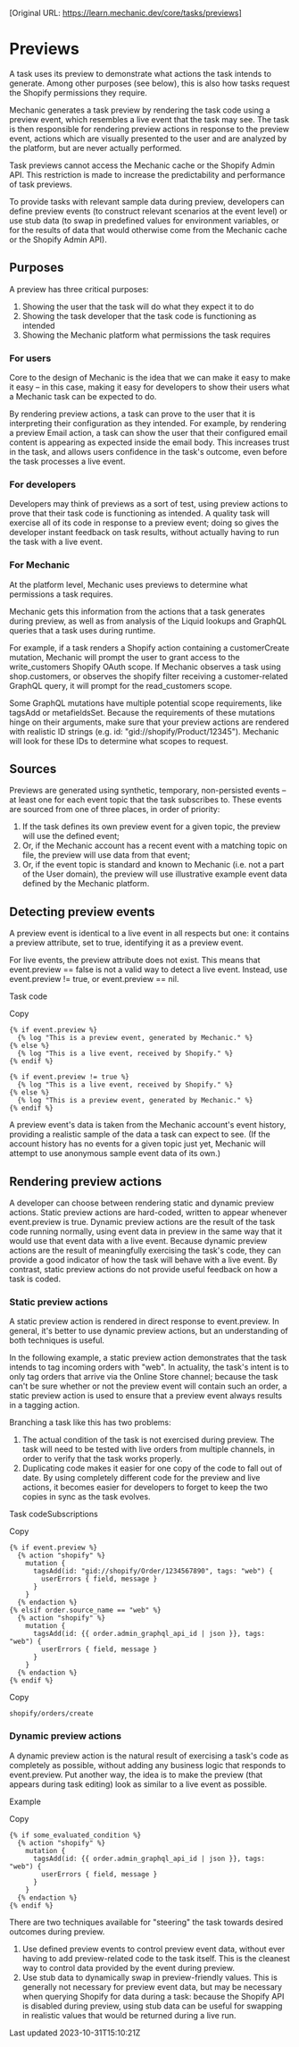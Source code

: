 [Original URL: https://learn.mechanic.dev/core/tasks/previews]

# Previews

A task uses its preview to demonstrate what actions the task intends to generate. Among other purposes (see below), this is also how tasks request the Shopify permissions they require.

Mechanic generates a task preview by rendering the task code using a preview event, which resembles a live event that the task may see. The task is then responsible for rendering preview actions in response to the preview event, actions which are visually presented to the user and are analyzed by the platform, but are never actually performed.

Task previews cannot access the Mechanic cache or the Shopify Admin API. This restriction is made to increase the predictability and performance of task previews.

To provide tasks with relevant sample data during preview, developers can define preview events (to construct relevant scenarios at the event level) or use stub data (to swap in predefined values for environment variables, or for the results of data that would otherwise come from the Mechanic cache or the Shopify Admin API).

## Purposes

A preview has three critical purposes:

1. Showing the user that the task will do what they expect it to do
2. Showing the task developer that the task code is functioning as intended
3. Showing the Mechanic platform what permissions the task requires

### For users

Core to the design of Mechanic is the idea that we can make it easy to make it easy – in this case, making it easy for developers to show their users what a Mechanic task can be expected to do.

By rendering preview actions, a task can prove to the user that it is interpreting their configuration as they intended. For example, by rendering a preview Email action, a task can show the user that their configured email content is appearing as expected inside the email body. This increases trust in the task, and allows users confidence in the task's outcome, even before the task processes a live event.

### For developers

Developers may think of previews as a sort of test, using preview actions to prove that their task code is functioning as intended. A quality task will exercise all of its code in response to a preview event; doing so gives the developer instant feedback on task results, without actually having to run the task with a live event.

### For Mechanic

At the platform level, Mechanic uses previews to determine what permissions a task requires.

Mechanic gets this information from the actions that a task generates during preview, as well as from analysis of the Liquid lookups and GraphQL queries that a task uses during runtime.

For example, if a task renders a Shopify action containing a customerCreate mutation, Mechanic will prompt the user to grant access to the write\_customers Shopify OAuth scope. If Mechanic observes a task using shop.customers, or observes the shopify filter receiving a customer-related GraphQL query, it will prompt for the read\_customers scope.

Some GraphQL mutations have multiple potential scope requirements, like tagsAdd or metafieldsSet. Because the requirements of these mutations hinge on their arguments, make sure that your preview actions are rendered with realistic ID strings (e.g. id: "gid://shopify/Product/12345"). Mechanic will look for these IDs to determine what scopes to request.

## Sources

Previews are generated using synthetic, temporary, non-persisted events – at least one for each event topic that the task subscribes to. These events are sourced from one of three places, in order of priority:

1. If the task defines its own preview event for a given topic, the preview will use the defined event;
2. Or, if the Mechanic account has a recent event with a matching topic on file, the preview will use data from that event;
3. Or, if the event topic is standard and known to Mechanic (i.e. not a part of the User domain), the preview will use illustrative example event data defined by the Mechanic platform.

## Detecting preview events

A preview event is identical to a live event in all respects but one: it contains a preview attribute, set to true, identifying it as a preview event.

For live events, the preview attribute does not exist. This means that event.preview == false is not a valid way to detect a live event. Instead, use event.preview != true, or event.preview == nil.

Task code

Copy

    {% if event.preview %}
      {% log "This is a preview event, generated by Mechanic." %}
    {% else %}
      {% log "This is a live event, received by Shopify." %}
    {% endif %}
    
    {% if event.preview != true %}
      {% log "This is a live event, received by Shopify." %}
    {% else %}
      {% log "This is a preview event, generated by Mechanic." %}
    {% endif %}

A preview event's data is taken from the Mechanic account's event history, providing a realistic sample of the data a task can expect to see. (If the account history has no events for a given topic just yet, Mechanic will attempt to use anonymous sample event data of its own.)

## Rendering preview actions

A developer can choose between rendering static and dynamic preview actions. Static preview actions are hard-coded, written to appear whenever event.preview is true. Dynamic preview actions are the result of the task code running normally, using event data in preview in the same way that it would use that event data with a live event. Because dynamic preview actions are the result of meaningfully exercising the task's code, they can provide a good indicator of how the task will behave with a live event. By contrast, static preview actions do not provide useful feedback on how a task is coded.

### Static preview actions

A static preview action is rendered in direct response to event.preview. In general, it's better to use dynamic preview actions, but an understanding of both techniques is useful.

In the following example, a static preview action demonstrates that the task intends to tag incoming orders with "web". In actuality, the task's intent is to only tag orders that arrive via the Online Store channel; because the task can't be sure whether or not the preview event will contain such an order, a static preview action is used to ensure that a preview event always results in a tagging action.

Branching a task like this has two problems:

1. The actual condition of the task is not exercised during preview. The task will need to be tested with live orders from multiple channels, in order to verify that the task works properly.
2. Duplicating code makes it easier for one copy of the code to fall out of date. By using completely different code for the preview and live actions, it becomes easier for developers to forget to keep the two copies in sync as the task evolves.

Task codeSubscriptions

Copy

    {% if event.preview %}
      {% action "shopify" %}
        mutation {
          tagsAdd(id: "gid://shopify/Order/1234567890", tags: "web") {
            userErrors { field, message }
          }
        }
      {% endaction %}
    {% elsif order.source_name == "web" %}
      {% action "shopify" %}
        mutation {
          tagsAdd(id: {{ order.admin_graphql_api_id | json }}, tags: "web") {
            userErrors { field, message }
          }
        }
      {% endaction %}
    {% endif %}

Copy

    shopify/orders/create

### Dynamic preview actions

A dynamic preview action is the natural result of exercising a task's code as completely as possible, without adding any business logic that responds to event.preview. Put another way, the idea is to make the preview (that appears during task editing) look as similar to a live event as possible.

Example

Copy

    {% if some_evaluated_condition %}
      {% action "shopify" %}
        mutation {
          tagsAdd(id: {{ order.admin_graphql_api_id | json }}, tags: "web") {
            userErrors { field, message }
          }
        }
      {% endaction %}
    {% endif %}

There are two techniques available for "steering" the task towards desired outcomes during preview.

1. Use defined preview events to control preview event data, without ever having to add preview-related code to the task itself. This is the cleanest way to control data provided by the event during preview.
2. Use stub data to dynamically swap in preview-friendly values. This is generally not necessary for preview event data, but may be necessary when querying Shopify for data during a task: because the Shopify API is disabled during preview, using stub data can be useful for swapping in realistic values that would be returned during a live run.

Last updated 2023-10-31T15:10:21Z